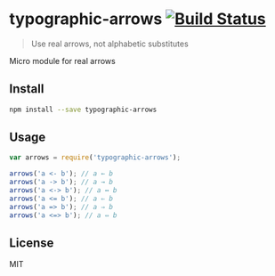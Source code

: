 # typographic-arrows [![Build Status](https://travis-ci.org/andrepolischuk/typographic-arrows.svg?branch=master)](https://travis-ci.org/andrepolischuk/typographic-arrows)

  > Use real arrows, not alphabetic substitutes

  Micro module for real arrows

## Install

```sh
npm install --save typographic-arrows
```

## Usage

```js
var arrows = require('typographic-arrows');

arrows('a <- b'); // a ← b
arrows('a -> b'); // a → b
arrows('a <-> b'); // a ↔ b
arrows('a <= b'); // a ⇐ b
arrows('a => b'); // a ⇒ b
arrows('a <=> b'); // a ⇔ b
```

## License

  MIT
